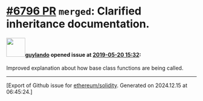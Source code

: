 # [\#6796 PR](https://github.com/ethereum/solidity/pull/6796) `merged`: Clarified inheritance documentation.

#### <img src="https://avatars.githubusercontent.com/u/14879163?v=4" width="50">[guylando](https://github.com/guylando) opened issue at [2019-05-20 15:32](https://github.com/ethereum/solidity/pull/6796):

Improved explanation about how base class functions are being called.




-------------------------------------------------------------------------------



[Export of Github issue for [ethereum/solidity](https://github.com/ethereum/solidity). Generated on 2024.12.15 at 06:45:24.]

